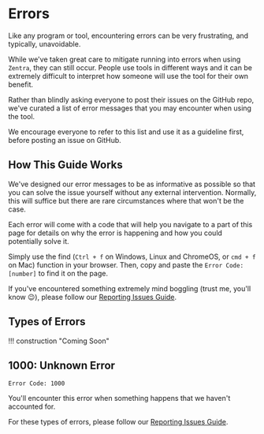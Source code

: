 # Errors

Like any program or tool, encountering errors can be very frustrating, and typically, unavoidable.

While we've taken great care to mitigate running into errors when using `Zentra`, they can still occur. People use tools in different ways and it can be extremely difficult to interpret how someone will use the tool for their own benefit.

Rather than blindly asking everyone to post their issues on the GitHub repo, we've curated a list of error messages that you may encounter when using the tool.

We encourage everyone to refer to this list and use it as a guideline first, before posting an issue on GitHub.

## How This Guide Works

We've designed our error messages to be as informative as possible so that you can solve the issue yourself without any external intervention. Normally, this will suffice but there are rare circumstances where that won't be the case.

Each error will come with a code that will help you navigate to a part of this page for details on why the error is happening and how you could potentially solve it.

Simply use the find (`Ctrl + f` on Windows, Linux and ChromeOS, or `cmd + f` on Mac) function in your browser. Then, copy and paste the `Error Code: [number]` to find it on the page.

If you've encountered something extremely mind boggling (trust me, you'll know :wink:), please follow our [Reporting Issues Guide](../report.md).

## Types of Errors

!!! construction "Coming Soon"

<!-- Error messages are split into three main categories: -->

<!-- - [`common`](../errors/common.md) - errors that can occur across all commands and packages. These range between `[1, 10]` -->
<!-- - [`setup`](../errors/setup.md) - errors specific to the [`init`](#) command. These range between `[11, 20]`. -->
<!-- - [`build`](../errors/build.md) - errors specific to the [`generate`](#) and [`build`](#) commands. These range between `[21, 30]`. -->

## 1000: Unknown Error

`Error Code: 1000`

You'll encounter this error when something happens that we haven't accounted for.

For these types of errors, please follow our [Reporting Issues Guide](../report.md).
